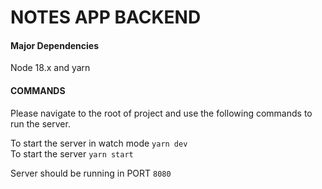 # NOTES APP BACKEND

#### Major Dependencies

Node 18.x and yarn

#### COMMANDS

Please navigate to the root of project and use the following commands to run the server.

To start the server in watch mode `yarn dev`  
To start the server `yarn start`

Server should be running in PORT `8080`
